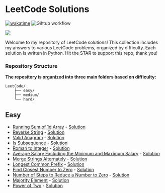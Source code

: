 # LeetCode Solutions

[![wakatime](https://wakatime.com/badge/github/Mo-Shakib/LeetCode.svg)](https://wakatime.com/badge/github/Mo-Shakib/LeetCode) ![Gihtub workflow](https://github.com/Mo-Shakib/LeetCode/actions/workflows/Readme-automation.yml/badge.svg)

<a href="https://leetcode.com/Mo-Shakib"><img src="https://leetcode.card.workers.dev/Mo-Shakib?theme=dark&font=baloo&extension=null&border=0.2"></a>

Welcome to my repository of LeetCode solutions! This collection includes my answers to various LeetCode problems, organized by difficulty. Each solution is written in Python. Hit the STAR to support this repo, thank you!

### Repository Structure
**The repository is organized into three main folders based on difficulty:**
```
LeetCode/
    ├── easy/
    ├── medium/
    └── hard/
```



## Easy

- [Running Sum of 1d Array](https://leetcode.com/problems/running-sum-of-1d-array/description/) - [Solution](1480-running-sum-of-1-d-array.md)
- [Reverse String](https://leetcode.com/problems/reverse-string/description/) - [Solution](344-reverse-string.md)
- [Valid Anagram](https://leetcode.com/problems/valid-anagram/description/) - [Solution](242-valid-anagram.md)
- [Is Subsequence](https://leetcode.com/problems/is-subsequence/description/) - [Solution](392-is-subsequence.md)
- [Roman to Integer](https://leetcode.com/problems/roman-to-integer/description/) - [Solution](13-roman-to-integer.md)
- [Average Salary Excluding the Minimum and Maximum Salary](https://leetcode.com/problems/average-salary-excluding-the-minimum-and-maximum-salary/description/) - [Solution](1491-average-salary-excluding-the-minimum-and-maximum-salary.md)
- [Merge Strings Alternately](https://leetcode.com/problems/merge-strings-alternately/description/) - [Solution](1768-merge-strings-alternately.md)
- [Longest Common Prefix](https://leetcode.com/problems/longest-common-prefix/description/) - [Solution](14-longest-common-prefix.md)
- [Find Closest Number to Zero](https://leetcode.com/problems/find-closest-number-to-zero/description/) - [Solution](2239-find-closest-number-to-zero.md)
- [Number of Steps to Reduce a Number to Zero](https://leetcode.com/problems/number-of-steps-to-reduce-a-number-to-zero/description/) - [Solution](1342-number-of-steps-to-reduce-a-number-to-zero.md)
- [Majority Element](https://leetcode.com/problems/majority-element/description/) - [Solution](169-majority-element.md)
- [Power of Two](https://leetcode.com/problems/power-of-two/description/) - [Solution](231-power-of-two.md)